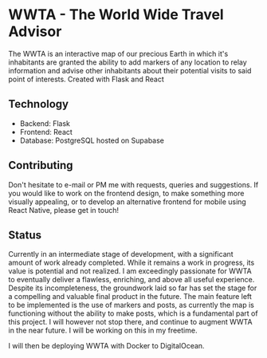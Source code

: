 # WWTA - The World Wide Travel Advisor
The WWTA is an interactive map of our precious Earth in which it's inhabitants are granted the ability to add markers of any location to relay information and advise other inhabitants about their potential visits to said point of interests. Created with Flask and React

## Technology
* Backend: Flask
* Frontend: React
* Database: PostgreSQL hosted on Supabase

## Contributing
Don't hesitate to e-mail or PM me with requests, queries and suggestions. If you would like to work on the frontend design, to make something more visually appealing, or to develop an alternative frontend for mobile using React Native, please get in touch!
## Status 
Currently in an intermediate stage of development, with a significant amount of work already completed. While it remains a work in progress, its value is potential and not realized. I am exceedingly passionate for WWTA to eventually deliver a flawless, enriching, and above all useful experience. Despite its incompleteness, the groundwork laid so far has set the stage for a compelling and valuable final product in the future. The main feature left to be implemented is the use of markers and posts, as currently the map is functioning without the ability to make posts, which is a fundamental part of this project. I will however not stop there, and continue to augment WWTA in the near future. I will be working on this in my freetime. 

I will then be deploying WWTA with Docker to DigitalOcean.
